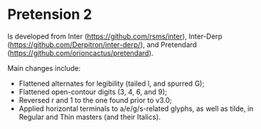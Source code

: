 # Pretension 2
Is developed from Inter (https://github.com/rsms/inter), Inter-Derp (https://github.com/Derpitron/inter-derp/), and Pretendard (https://github.com/orioncactus/pretendard).

Main changes include:
- Flattened alternates for legibility (tailed l, and spurred G);
- Flattened open-contour digits (3, 4, 6, and 9);
- Reversed r and 1 to the one found prior to v3.0;
- Applied horizontal terminals to a/e/g/s-related glyphs,
  as well as tilde, in Regular and Thin masters (and their Italics).
